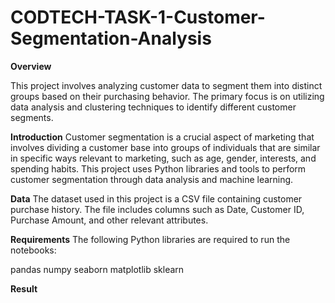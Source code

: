 # CODTECH-TASK-1-Customer-Segmentation-Analysis

**Overview**

This project involves analyzing customer data to segment them into distinct groups based on their purchasing behavior. The primary focus is on utilizing data analysis and clustering techniques to identify different customer segments.

**Introduction**
Customer segmentation is a crucial aspect of marketing that involves dividing a customer base into groups of individuals that are similar in specific ways relevant to marketing, such as age, gender, interests, and spending habits. This project uses Python libraries and tools to perform customer segmentation through data analysis and machine learning.

**Data**
The dataset used in this project is a CSV file containing customer purchase history. The file includes columns such as Date, Customer ID, Purchase Amount, and other relevant attributes.

**Requirements**
The following Python libraries are required to run the notebooks:

pandas
numpy
seaborn
matplotlib
sklearn

**Result**
